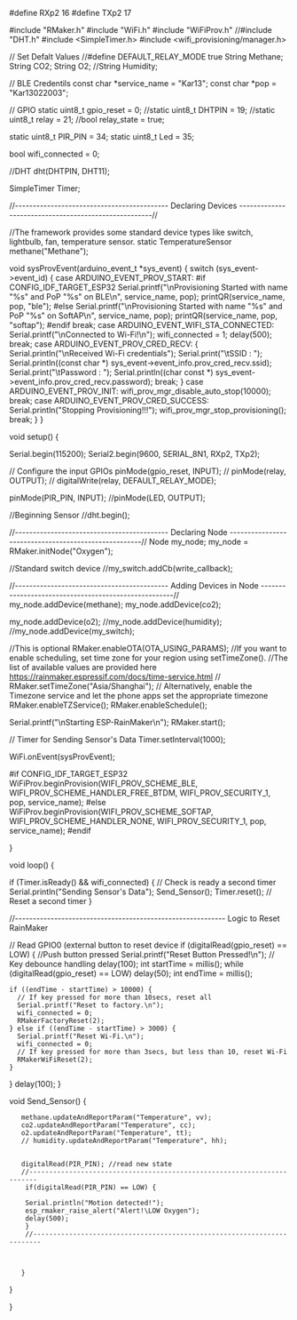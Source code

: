 #define RXp2 16
#define TXp2 17

#include "RMaker.h"
#include "WiFi.h"
#include "WiFiProv.h"
//#include "DHT.h"
#include <SimpleTimer.h>
#include <wifi_provisioning/manager.h>

// Set Defalt Values
//#define DEFAULT_RELAY_MODE true
String Methane;
String CO2;
String O2;
//String Humidity;

// BLE Credentils
const char *service_name = "Kar13";
const char *pop = "Kar13022003";

// GPIO
static uint8_t gpio_reset = 0;
//static uint8_t DHTPIN = 19;
//static uint8_t relay = 21;
//bool relay_state = true;

static uint8_t PIR_PIN    = 34;
static uint8_t Led    = 35;


bool wifi_connected = 0;

//DHT dht(DHTPIN, DHT11);

SimpleTimer Timer;

//------------------------------------------- Declaring Devices -----------------------------------------------------//

//The framework provides some standard device types like switch, lightbulb, fan, temperature sensor.
static TemperatureSensor methane("Methane");

void sysProvEvent(arduino_event_t *sys_event)
{
  switch (sys_event->event_id) {
    case ARDUINO_EVENT_PROV_START:
#if CONFIG_IDF_TARGET_ESP32
      Serial.printf("\nProvisioning Started with name \"%s\" and PoP \"%s\" on BLE\n", service_name, pop);
      printQR(service_name, pop, "ble");
#else
      Serial.printf("\nProvisioning Started with name \"%s\" and PoP \"%s\" on SoftAP\n", service_name, pop);
      printQR(service_name, pop, "softap");
#endif
      break;
    case ARDUINO_EVENT_WIFI_STA_CONNECTED:
      Serial.printf("\nConnected to Wi-Fi!\n");
      wifi_connected = 1;
      delay(500);
      break;
    case ARDUINO_EVENT_PROV_CRED_RECV: {
        Serial.println("\nReceived Wi-Fi credentials");
        Serial.print("\tSSID : ");
        Serial.println((const char *) sys_event->event_info.prov_cred_recv.ssid);
        Serial.print("\tPassword : ");
        Serial.println((char const *) sys_event->event_info.prov_cred_recv.password);
        break;
      }
    case ARDUINO_EVENT_PROV_INIT:
      wifi_prov_mgr_disable_auto_stop(10000);
      break;
    case ARDUINO_EVENT_PROV_CRED_SUCCESS:
      Serial.println("Stopping Provisioning!!!");
      wifi_prov_mgr_stop_provisioning();
      break;
  }
}



void setup()
{

  Serial.begin(115200);
  Serial2.begin(9600, SERIAL_8N1, RXp2, TXp2);

  // Configure the input GPIOs
  pinMode(gpio_reset, INPUT);
 // pinMode(relay, OUTPUT);
 // digitalWrite(relay, DEFAULT_RELAY_MODE);

 pinMode(PIR_PIN, INPUT);
 //pinMode(LED, OUTPUT);

  //Beginning Sensor
  //dht.begin();

  //------------------------------------------- Declaring Node -----------------------------------------------------//
  Node my_node;
  my_node = RMaker.initNode("Oxygen");

  //Standard switch device
  //my_switch.addCb(write_callback);

  //------------------------------------------- Adding Devices in Node -----------------------------------------------------//
  my_node.addDevice(methane);
  my_node.addDevice(co2);
  
  my_node.addDevice(o2);
  //my_node.addDevice(humidity);
  //my_node.addDevice(my_switch);


  //This is optional
  RMaker.enableOTA(OTA_USING_PARAMS);
  //If you want to enable scheduling, set time zone for your region using setTimeZone().
  //The list of available values are provided here https://rainmaker.espressif.com/docs/time-service.html
  // RMaker.setTimeZone("Asia/Shanghai");
  // Alternatively, enable the Timezone service and let the phone apps set the appropriate timezone
  RMaker.enableTZService();
  RMaker.enableSchedule();

  Serial.printf("\nStarting ESP-RainMaker\n");
  RMaker.start();

  // Timer for Sending Sensor's Data
  Timer.setInterval(1000);

  WiFi.onEvent(sysProvEvent);

#if CONFIG_IDF_TARGET_ESP32
  WiFiProv.beginProvision(WIFI_PROV_SCHEME_BLE, WIFI_PROV_SCHEME_HANDLER_FREE_BTDM, WIFI_PROV_SECURITY_1, pop, service_name);
#else
  WiFiProv.beginProvision(WIFI_PROV_SCHEME_SOFTAP, WIFI_PROV_SCHEME_HANDLER_NONE, WIFI_PROV_SECURITY_1, pop, service_name);
#endif

}


void loop()
{

  if (Timer.isReady() && wifi_connected) {                    // Check is ready a second timer
    Serial.println("Sending Sensor's Data");
    Send_Sensor();
    Timer.reset();                        // Reset a second timer
  }



  //-----------------------------------------------------------  Logic to Reset RainMaker

  // Read GPIO0 (external button to reset device
  if (digitalRead(gpio_reset) == LOW) { //Push button pressed
    Serial.printf("Reset Button Pressed!\n");
    // Key debounce handling
    delay(100);
    int startTime = millis();
    while (digitalRead(gpio_reset) == LOW) delay(50);
    int endTime = millis();

    if ((endTime - startTime) > 10000) {
      // If key pressed for more than 10secs, reset all
      Serial.printf("Reset to factory.\n");
      wifi_connected = 0;
      RMakerFactoryReset(2);
    } else if ((endTime - startTime) > 3000) {
      Serial.printf("Reset Wi-Fi.\n");
      wifi_connected = 0;
      // If key pressed for more than 3secs, but less than 10, reset Wi-Fi
      RMakerWiFiReset(2);
    }
  }
  delay(100);
}


void Send_Sensor()
{


       methane.updateAndReportParam("Temperature", vv);
       co2.updateAndReportParam("Temperature", cc);
       o2.updateAndReportParam("Temperature", tt);
       // humidity.updateAndReportParam("Temperature", hh);
       

       digitalRead(PIR_PIN); //read new state
       //------------------------------------------------------------------------
        if(digitalRead(PIR_PIN) == LOW) {

        Serial.println("Motion detected!");
        esp_rmaker_raise_alert("Alert!\LOW Oxygen");
        delay(500);
        }
        //------------------------------------------------------------------------
  


       }
   }  
    
}
